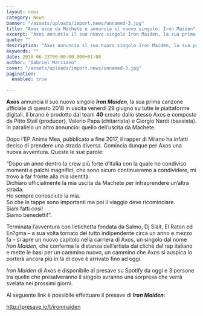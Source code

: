 ```yaml
---
layout: news
category: News
banner: "/assets/uploads/import.news/unnamed-3.jpg"
title: "Axos esce da Machete e annuncia il nuovo singolo: Iron Maiden"
excerpt: "Axos annuncia il suo nuovo singolo Iron Maiden, la sua prima canzone ufficiale di questo 2018 in uscita venerdì 29 giugno su tutte le piattaforme digitali. Il brano è prodotto dal team 40 creato dallo stesso Axos e composto da Pitto Stail (producer), Valerio Papa (chitarrista) e Giorgio Nardi (bassista). In parallelo un altro annuncio: [&hellip"
quote: ""
description: "Axos annuncia il suo nuovo singolo Iron Maiden, la sua prima canzone ufficiale di questo 2018 in uscita venerdì 29 giugno su tutte le piattaforme digitali. Il brano è prodotto dal team 40 creato dallo stesso Axos e composto da Pitto Stail (producer), Valerio Papa (chitarrista) e Giorgio Nardi (bassista). In parallelo un altro annuncio: [&hellip"
keywords: ""
date: 2018-06-23T00:00:00.000+01:00
author: "Gabriel Marciano"
cover: "/assets/uploads/import.news/unnamed-3.jpg"
pagination:
  enabled: true

---
```


**Axos** annuncia il suo nuovo singolo **_Iron Maiden_**, la sua prima canzone ufficiale di questo 2018 in uscita venerdì 29 giugno su tutte le piattaforme digitali. Il brano è prodotto dal team **40** creato dallo stesso Axos e composto da Pitto Stail (producer), Valerio Papa (chitarrista) e Giorgio Nardi (bassista). In parallelo un altro annuncio: quello dell’uscita da Machete.

Dopo l’EP Anima Mea, pubblicato a fine 2017, il rapper di Milano ha infatti deciso di prendere una strada diversa. Comincia dunque per Axos una nuova avventura. Queste le sue parole:

“Dopo un anno dentro la crew più forte d’Italia con la quale ho condiviso momenti e palchi magnifici, che sono sicuro continueremo a condividere, mi trovo a far fronte alla mia identità.  
Dichiaro ufficialmente la mia uscita da Machete per intraprendere un’altra strada.  
Ho sempre conosciuto la mia.  
So che le tappe sono importanti ma poi il viaggio deve ricominciare.  
Siam fatti così!  
Siamo benedetti!”.

Terminata l’avventura con l’etichetta fondata da Salmo, Dj Slait, El Raton ed En?gma – a sua volta tornato del tutto indipendente circa un anno e mezzo fa – si apre un nuovo capitolo nella carriera di Axos, un singolo dal nome _Iron Maiden_, che conferma la distanza dell’artista dai cliché del rap italiano e mette le basi per un cammino nuovo, un cammino che Axos si auspica lo porterà ancora più in là di dove è arrivato fino ad oggi.

_Iron Maiden_ di Axos è disponibile al presave su Spotify da oggi e 3 persone tra quelle che presalveranno il singolo avranno una sorpresa che verrà svelata nei prossimi giorni.

Al seguente link è possibile effettuare il presave di **_Iron Maiden_**:

<http://presave.io/t/ironmaiden>
